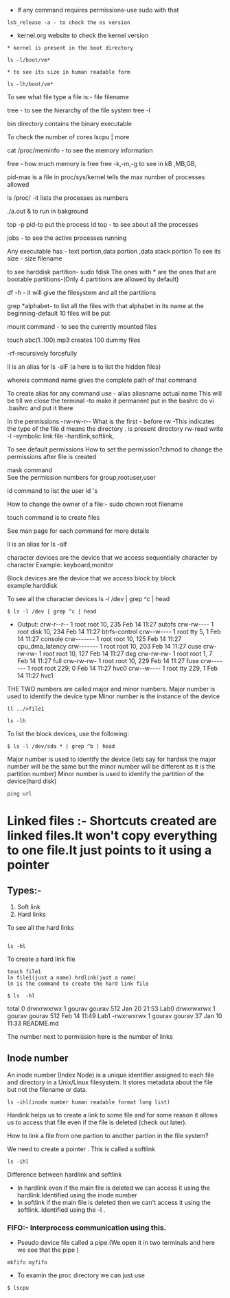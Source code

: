 * If any command requires permissions-use sudo with that

```
lsb_release -a - to check the os version
```

* kernel.org website to check the kernel version

```
* kernel is present in the boot directory

ls -l/boot/vm*

* to see its size in human readable form 

ls -lh/boot/vm*
```
To see what file type a file is:-
file filename


tree - to see the hierarchy of the file system
tree -l 

bin directory contains the binary executable

To check the number of cores lscpu | more

cat /proc/meminfo - to see the memory information

free - how much memory is free 
free -k,-m,-g to see in kB ,MB,GB,

pid-max is a file in proc/sys/kernel tells the max number of processes allowed

ls /proc/ -it lists the processes as numbers

./a.out & to run in bakground

top -p pid-to put the process id
top - to see about all the processes

jobs  - to see the active processes running 


Any executable has - text portion,data portion ,data stack portion
To see its size - 
size filename

to see harddisk partition-
sudo fdisk 
The ones with * are the ones that are bootable partitions-(Only 4 partitions are allowed by default)

df -h - it will give the filesystem and all the partitions 

grep *alphabet- to list all the files with that alphabet in its name at the beginning-default 10 files will be put

mount command - to see the currently mounted files

touch abc(1..100).mp3 creates 100 dummy files

-rf-recursively forcefully

ll is an alias for ls -alF (a here is to list the hidden files)

whereis command name gives the complete path of that command


To create alias for any command use - alias aliasname actual name
This will be till we close the terminal -to make it permanent put in the bashrc
do vi .bashrc and put it there

In the permissions -rw-rw-r-- 
What is the first - before rw -This indicates the type of the file
d means the directory
. is present directory 
rw-read write
-l -symbolic link file -hardlink,softlink,

To see default permissions
How to set the permission?chmod to change the permissions after file is created


mask command  
See the permission numbers for group,rootuser,user

id command to list the user id 's 

How to change the owner of a file:-
sudo chown root filename 

touch command is to create files 

See man page for each command for more details 


ll is an alias for ls -alf

character devices are the device that we  access sequentially character by character 
Example: keyboard,monitor

Block devices are the device that we access block by block 
example:harddisk

To see all the character devices
ls -l /dev | grep ^c | head
```
$ ls -l /dev | grep ^c | head
```
* Output:
crw-r--r-- 1 root root     10, 235 Feb 14 11:27 autofs
crw-rw---- 1 root disk     10, 234 Feb 14 11:27 btrfs-control
crw--w---- 1 root tty       5,   1 Feb 14 11:27 console
crw------- 1 root root     10, 125 Feb 14 11:27 cpu_dma_latency
crw------- 1 root root     10, 203 Feb 14 11:27 cuse
crw-rw-rw- 1 root root     10, 127 Feb 14 11:27 dxg
crw-rw-rw- 1 root root      1,   7 Feb 14 11:27 full
crw-rw-rw- 1 root root     10, 229 Feb 14 11:27 fuse
crw------- 1 root root    229,   0 Feb 14 11:27 hvc0
crw--w---- 1 root tty     229,   1 Feb 14 11:27 hvc1

THE TWO numbers are called major and minor numbers.
Major number is used to identify the device type
Minor number is the instance of the device 

```
ll ../>file1
```

```
ls -lh 
```



To list the block devices, use the following:
```
$ ls -l /dev/sda * | grep ^b | head
```

Major number is used to identify the device (lets say for hardisk the major number will be the same but the minor number will be different as it is the partition number)
Minor number is used to identify the partition of the device(hard disk)

```
ping url
```

# Linked files :- Shortcuts created are linked files.It won't  copy everything to one file.It just points to it using a pointer 

## Types:-
1. Soft link 
2. Hard links 

To see all the hard links

```

ls -hl

```
To create a hard link file 
```
touch file1 
ln file1(just a name) hrdlink(just a name)
ln is the command to create the hard link file
```
```
$ ls  -hl
```

total 0
drwxrwxrwx 1 gourav gourav 512 Jan 20 21:53 Lab0
drwxrwxrwx 1 gourav gourav 512 Feb 14 11:49 Lab1
-rwxrwxrwx 1 gourav gourav  37 Jan 10 11:33 README.md

The number next to permission here is the number of links


## Inode number 

An inode number (Index Node) is a unique identifier assigned to each file and directory in a Unix/Linux filesystem. It stores metadata about the file but not the filename or data.

```
ls -ihl(inode number human readable format long list)
```

Hardink helps us to create a link to some file and for some reason it allows us to access that file even if the file is deleted (check out later).

How to link a file from one partion to another partion in the file system?

We need to create a pointer .
This is called a softlink

```
ls -ihl
```
Difference between hardlink and softlink

* In hardlink even if the main file is deleted we can access it using the hardlink.Identified using the inode number
* In softlink if the main file is deleted then we can't access it using the softlink. Identified using the -l .


### FIFO:- Interprocess communication using this.
* Pseudo device file called a pipe.(We open it in two terminals and here we see that the pipe )

```
mkfifo myfifo
```

* To examin the proc directory
we can just use 

```
$ lscpu
```




